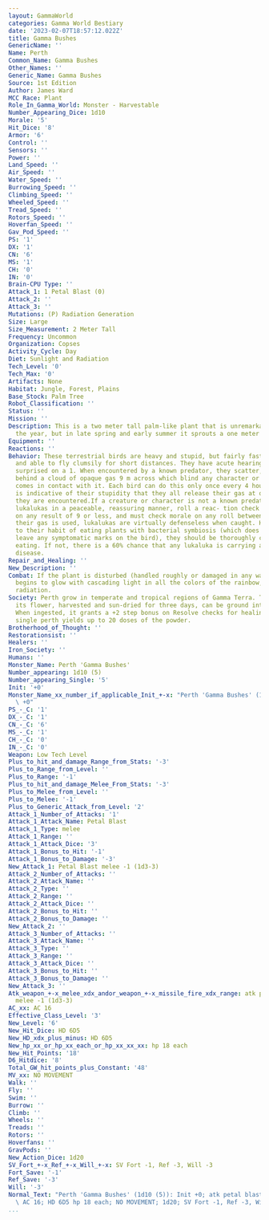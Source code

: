 ```yaml
---
layout: GammaWorld
categories: Gamma World Bestiary
date: '2023-02-07T18:57:12.022Z'
title: Gamma Bushes
GenericName: ''
Name: Perth
Common_Name: Gamma Bushes
Other_Names: ''
Generic_Name: Gamma Bushes
Source: 1st Edition
Author: James Ward
MCC Race: Plant
Role_In_Gamma_World: Monster - Harvestable
Number_Appearing_Dice: 1d10
Morale: '5'
Hit_Dice: '8'
Armor: '6'
Control: ''
Sensors: ''
Power: ''
Land_Speed: ''
Air_Speed: ''
Water_Speed: ''
Burrowing_Speed: ''
Climbing_Speed: ''
Wheeled_Speed: ''
Tread_Speed: ''
Rotors_Speed: ''
Hoverfan_Speed: ''
Gav_Pod_Speed: ''
PS: '1'
DX: '1'
CN: '6'
MS: '1'
CH: '0'
IN: '0'
Brain-CPU Type: ''
Attack_1: 1 Petal Blast (0)
Attack_2: ''
Attack_3: ''
Mutations: (P) Radiation Generation
Size: Large
Size_Measurement: 2 Meter Tall
Frequency: Uncommon
Organization: Copses
Activity_Cycle: Day
Diet: Sunlight and Radiation
Tech_Level: '0'
Tech_Max: '0'
Artifacts: None
Habitat: Jungle, Forest, Plains
Base_Stock: Palm Tree
Robot_Classification: ''
Status: ''
Mission: ''
Description: This is a two meter tall palm-like plant that is unremarkable most of
  the year, but in late spring and early summer it sprouts a one meter tall flower.
Equipment: ''
Reactions: ''
Behavior: These terrestrial birds are heavy and stupid, but fairly fast on their feet
  and able to fly clumsily for short distances. They have acute hearing and are only
  surprised on a 1. When encountered by a known predator, they scatter, each leaving
  behind a cloud of opaque gas 9 m across which blind any character or creature that
  comes in contact with it. Each bird can do this only once every 4 hours, and it
  is indicative of their stupidity that they all release their gas at once whenever
  they are encountered.If a creature or character is not a known predator and approaches
  lukalukas in a peaceable, reassuring manner, roll a reac- tion check  they scatter
  on any result of 9 or less, and must check morale on any roll between 10 and 17.Once
  their gas is used, lukalukas are virtually defenseless when caught. How- ever, due
  to their habit of eating plants with bacterial symbiosis (which does not harm or
  leave any symptomatic marks on the bird), they should be thoroughly cooked before
  eating. If not, there is a 60% chance that any lukaluka is carrying a random plant-carried
  disease.
Repair_and_Healing: ''
New_Description: ''
Combat: If the plant is disturbed (handled roughly or damaged in any way), its flower
  begins to glow with cascading light in all the colors of the rainbow, emiting powerful
  radiation.
Society: Perth grow in temperate and tropical regions of Gamma Terra. The petals of
  its flower, harvested and sun-dried for three days, can be ground into a powder.
  When ingested, it grants a +2 step bonus on Resolve checks for healing wounds. A
  single perth yields up to 20 doses of the powder.
Brotherhood_of_Thought: ''
Restorationsist: ''
Healers: ''
Iron_Society: ''
Humans: ''
Monster_Name: Perth 'Gamma Bushes'
Number_appearing: 1d10 (5)
Number_appearing_Single: '5'
Init: '+0'
Monster_Name_xx_number_if_applicable_Init_+-x: "Perth 'Gamma Bushes' (1d10 (5)): Init\
  \ +0"
PS_-_C: '1'
DX_-_C: '1'
CN_-_C: '6'
MS_-_C: '1'
CH_-_C: '0'
IN_-_C: '0'
Weapon: Low Tech Level
Plus_to_hit_and_damage_Range_from_Stats: '-3'
Plus_to_Range_from_Level: ''
Plus_to_Range: '-1'
Plus_to_hit_and_damage_Melee_From_Stats: '-3'
Plus_to_Melee_from_Level: ''
Plus_to_Melee: '-1'
Plus_to_Generic_Attack_from_Level: '2'
Attack_1_Number_of_Attacks: '1'
Attack_1_Attack_Name: Petal Blast
Attack_1_Type: melee
Attack_1_Range: ''
Attack_1_Attack_Dice: '3'
Attack_1_Bonus_to_Hit: '-1'
Attack_1_Bonus_to_Damage: '-3'
New_Attack_1: Petal Blast melee -1 (1d3-3)
Attack_2_Number_of_Attacks: ''
Attack_2_Attack_Name: ''
Attack_2_Type: ''
Attack_2_Range: ''
Attack_2_Attack_Dice: ''
Attack_2_Bonus_to_Hit: ''
Attack_2_Bonus_to_Damage: ''
New_Attack_2: ''
Attack_3_Number_of_Attacks: ''
Attack_3_Attack_Name: ''
Attack_3_Type: ''
Attack_3_Range: ''
Attack_3_Attack_Dice: ''
Attack_3_Bonus_to_Hit: ''
Attack_3_Bonus_to_Damage: ''
New_Attack_3: ''
Atk_weapon_+-x_melee_xdx_andor_weapon_+-x_missile_fire_xdx_range: atk petal blast
  melee -1 (1d3-3)
AC_xx: AC 16
Effective_Class_Level: '3'
New_Level: '6'
New_Hit_Dice: HD 6D5
New_HD_xdx_plus_minus: HD 6D5
New_hp_xx_or_hp_xx_each_or_hp_xx_xx_xx: hp 18 each
New_Hit_Points: '18'
D6_Hitdice: '8'
Total_GW_hit_points_plus_Constant: '48'
MV_xx: NO MOVEMENT
Walk: ''
Fly: ''
Swim: ''
Burrow: ''
Climb: ''
Wheels: ''
Treads: ''
Rotors: ''
Hoverfans: ''
GravPods: ''
New_Action_Dice: 1d20
SV_Fort_+-x_Ref_+-x_Will_+-x: SV Fort -1, Ref -3, Will -3
Fort_Save: '-1'
Ref_Save: '-3'
Will: '-3'
Normal_Text: "Perth 'Gamma Bushes' (1d10 (5)): Init +0; atk petal blast melee -1 (1d3-3);\
  \ AC 16; HD 6D5 hp 18 each; NO MOVEMENT; 1d20; SV Fort -1, Ref -3, Will -3"
...
```

